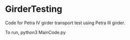 # GirderTesting
Code for Petra IV girder transport test using Petra III girder.

To run, python3 MainCode.py
